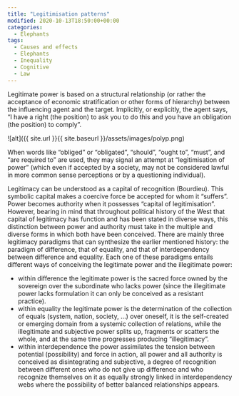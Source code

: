 ```yaml
---
title: "Legitimisation patterns"
modified: 2020-10-13T18:50:00+00:00
categories:
  - Elephants
tags:
  - Causes and effects
  - Elephants
  - Inequality
  - Cognitive
  - Law
---
```

Legitimate power is based on a structural relationship (or rather the acceptance of economic stratification or other forms of hierarchy) between the influencing agent and the target. Implicitly, or explicitly, the agent says, “I have a right (the position) to ask you to do this and you have an obligation (the position) to comply”.

![alt]({{ site.url }}{{ site.baseurl }}/assets/images/polyp.png)

When words like “obliged” or “obligated”, “should”, “ought to”, “must”, and “are required to” are used, they may signal an attempt at “legitimisation of power” (which even if accepted by a society, may not be considered lawful in more common sense perceptions or by a questioning individual).

Legitimacy can be understood as a capital of recognition (Bourdieu). This symbolic capital makes a coercive force be accepted for whom it “suffers”. Power becomes authority when it possesses “capital of legitimisation”. However, bearing in mind that throughout political history of the West that capital of legitimacy has function and has been stated in diverse ways, this distinction between power and authority must take in the multiple and diverse forms in which both have been conceived. There are mainly three legitimacy paradigms that can synthesize the earlier mentioned history: the paradigm of difference, that of equality, and that of interdependency between difference and equality. Each one of these paradigms entails different ways of conceiving the legitimate power and the illegitimate power:

* within difference the legitimate power is the sacred force owned by the sovereign over the subordinate who lacks power (since the illegitimate power lacks formulation it can only be conceived as a resistant practice).
* within equality the legitimate power is the determination of the collection of equals (system, nation, society, …) over oneself, it is the self-created or emerging domain from a systemic collection of relations, while the illegitimate and subjective power splits up, fragments or scatters the whole, and at the same time progresses producing “illegitimacy”.
* within interdependence the power assimilates the tension between potential (possibility) and force in action, all power and all authority is conceived as disintegrating and subjective, a degree of recognition between different ones who do not give up difference and who recognize themselves on it as equally strongly linked in interdependency webs where the possibility of better balanced relationships appears.
